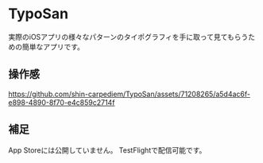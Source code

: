 # TypoSan

実際のiOSアプリの様々なパターンのタイポグラフィを手に取って見てもらうための簡単なアプリです。

## 操作感

https://github.com/shin-carpediem/TypoSan/assets/71208265/a5d4ac6f-e898-4890-8f70-e4c859c2714f

## 補足

App Storeには公開していません。
TestFlightで配信可能です。
